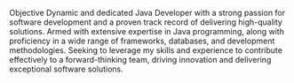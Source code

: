 Objective Dynamic and dedicated Java Developer with a strong passion for software
development and a proven track record of delivering high-quality solutions. Armed
with extensive expertise in Java programming, along with proficiency in a wide range
of frameworks, databases, and development methodologies. Seeking to leverage my
skills and experience to contribute effectively to a forward-thinking team, driving
innovation and delivering exceptional software solutions.

<!---
lokmanugur/lokmanugur is a ✨ special ✨ repository because its `README.md` (this file) appears on your GitHub profile.
You can click the Preview link to take a look at your changes.
--->
